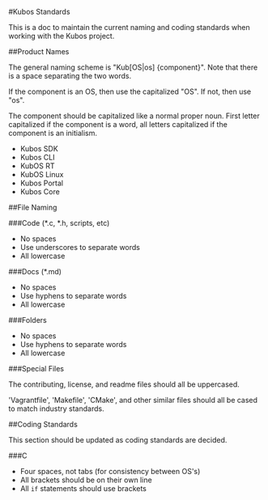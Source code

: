 #Kubos Standards

This is a doc to maintain the current naming and coding standards when working with the Kubos project.

##Product Names

The general naming scheme is "Kub[OS|os] {component}".  Note that there is a space separating the two words.

If the component is an OS, then use the capitalized "OS".  If not, then use "os".

The component should be capitalized like a normal proper noun.  First letter capitalized if the component is
a word, all letters capitalized if the component is an initialism.

- Kubos SDK
- Kubos CLI
- KubOS RT
- KubOS Linux
- Kubos Portal
- Kubos Core

##File Naming

###Code (\*.c, \*.h, scripts, etc)

- No spaces
- Use underscores to separate words
- All lowercase

###Docs (\*.md)

- No spaces
- Use hyphens to separate words
- All lowercase

###Folders

- No spaces
- Use hyphens to separate words
- All lowercase

###Special Files

The contributing, license, and readme files should all be uppercased.

'Vagrantfile', 'Makefile', 'CMake', and other similar files should all be cased to match industry standards.

##Coding Standards

This section should be updated as coding standards are decided.

###C

- Four spaces, not tabs (for consistency between OS's)
- All brackets should be on their own line
- All `if` statements should use brackets